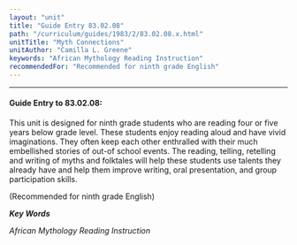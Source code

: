 ```yaml
---
layout: "unit"
title: "Guide Entry 83.02.08"
path: "/curriculum/guides/1983/2/83.02.08.x.html"
unitTitle: "Myth Connections"
unitAuthor: "Camilla L. Greene"
keywords: "African Mythology Reading Instruction"
recommendedFor: "Recommended for ninth grade English"
---
```

<body>
<hr/>
<h4>
Guide Entry to 83.02.08:
</h4>
This unit is designed for ninth grade students who are reading four or five years below grade level.  These students enjoy reading aloud and have vivid imaginations.  They often keep each other enthralled with their much embellished stories of out-of school events.  The reading, telling, retelling and writing of myths and folktales will help these students use talents they already have and help them improve writing, oral presentation, and group participation skills.
<p>
(Recommended for ninth grade English)
</p>
<p>
<b>
<i>
Key Words
</i>
</b>
<br/>
</p>
<p>
<i>
African Mythology Reading Instruction
</i>
</p>
</body>